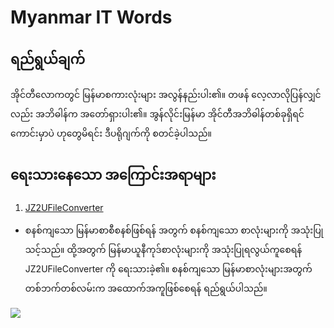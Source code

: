 # Myanmar IT Words #
## ရည်ရွယ်ချက် ##
အိုင်တီလောကတွင် မြန်မာစကားလုံးများ အလွန်နည်းပါး၏။ တဖန် လေ့လာလိုပြန်လျှင်လည်း အဘိဓါန်က အတော်ရှားပါး၏။ အွန်လိုင်းမြန်မာ အိုင်တီအဘိဓါန်တစ်ခုရှိရင် ကောင်းမှာပဲ ဟုတွေမိရင်း ဒီပရိုဂျက်ကို စတင်ခဲ့ပါသည်။
## ရေးသားနေသော အကြောင်းအရာများ ##
  1. [JZ2UFileConverter](http://code.google.com/p/mit-words/wiki/JZ2UFileConverter)
  * စနစ်ကျသော မြန်မာစာစီစနစ်ဖြစ်ရန် အတွက် စနစ်ကျသော စာလုံးများကို အသုံးပြုသင့်သည်။ ထို့အတွက် မြန်မာယူနီကုဒ်စာလုံးများကို အသုံးပြုရလွယ်ကူစေရန် JZ2UFileConverter ကို ရေးသားခဲ့၏။ စနစ်ကျသော မြန်မာစာလုံးများအတွက် တစ်ဘက်တစ်လမ်းက အထောက်အကူဖြစ်စေရန် ရည်ရွယ်ပါသည်။
<img src='http://4.bp.blogspot.com/-CoSIaLCkMdI/Traa3MpZbjI/AAAAAAAAACk/3N_a1DNnqhw/s1600/zawgyi2uni.jpg' />